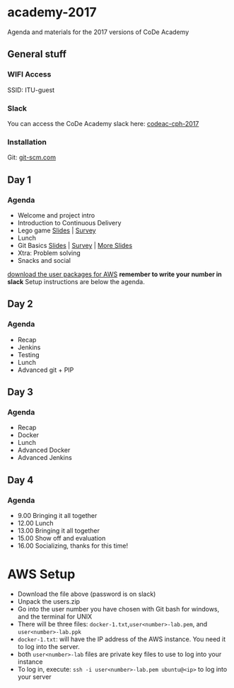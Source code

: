 # academy-2017
Agenda and materials for the 2017 versions of CoDe Academy
## General stuff

### WIFI Access
SSID: ITU-guest

### Slack
You can access the CoDe Academy slack here: [codeac-cph-2017](https://join.slack.com/t/codeac-cph-2017/shared_invite/MjIyMTYyMTQxNDc1LTE1MDE4NDczMDQtMWIwOGVmYTE1MA)

### Installation
Git: [git-scm.com](https://git-scm.com/)


## Day 1
### Agenda
* Welcome and project intro
* Introduction to Continuous Delivery
* Lego game [Slides](http://code.praqma.com/reveals/code-academy/lego-scrum/#/) | [Survey](https://goo.gl/forms/ZhLXm4eHPcsGheTB3)
* Lunch
* Git Basics [Slides](https://docs.google.com/presentation/d/1pJsEyFxLLRNYdwCWaZ4UCKiHC4_tQ1hudf-PiYev8j4/pub?start=false&loop=false&delayms=3000) | [Survey](https://docs.google.com/forms/d/e/1FAIpQLSd3OO2dgdO2LZdmYMudDZmAh9oGHkjUQxX6UD0_sgYV8VvwdQ/viewform?usp=sf_link) | [More Slides](https://docs.google.com/presentation/d/1ljv4ZZTFpdO-yDgDZvCIt4k9yP1hrNrZ8T3OSpWgg34/pub?start=false&loop=false&delayms=3000)
* Xtra: Problem solving
* Snacks and social

[download the user packages for AWS](https://box.coffeedrop.dk/index.php/s/i10mIlLFd7XDc7V) **remember to write your number in slack**
Setup instructions are below the agenda.

## Day 2
### Agenda
* Recap
* Jenkins
* Testing
* Lunch
* Advanced git + PIP



## Day 3
### Agenda
* Recap
* Docker
* Lunch
* Advanced Docker
* Advanced Jenkins

## Day 4
### Agenda

* 9.00 Bringing it all together
* 12.00 Lunch
* 13.00 Bringing it all together
* 15.00 Show off and evaluation
* 16.00 Socializing, thanks for this time!


# AWS Setup

* Download the file above (password is on slack)
* Unpack the users.zip
* Go into the user number you have chosen with Git bash for windows, and the terminal for UNIX
* There will be three files: `docker-1.txt`,`user<number>-lab.pem`, and `user<number>-lab.ppk`
* `docker-1.txt`: will have the IP address of the AWS instance. You need it to log into the server. 
* both `user<number>-lab` files are private key files to use to log into your instance
* To log in, execute: `ssh -i user<number>-lab.pem ubuntu@<ip>` to log into your server
